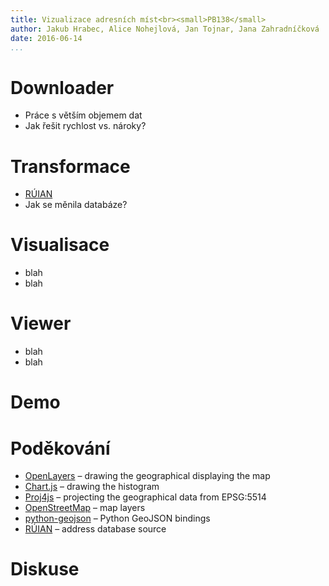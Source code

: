 ```yaml
---
title: Vizualizace adresních míst<br><small>PB138</small>
author: Jakub Hrabec, Alice Nohejlová, Jan Tojnar, Jana Zahradníčková
date: 2016-06-14
...
```



Downloader
==========
- Práce s větším objemem dat
- Jak řešit rychlost vs. nároky?


Transformace
============
- [RÚIAN](http://vdp.cuzk.cz/)
- Jak se měnila databáze?


Visualisace
===========
- blah
- blah


Viewer
======

- blah
- blah

Demo
====

Poděkování
==========
- [OpenLayers](http://openlayers.org/) – drawing the geographical displaying the map
- [Chart.js](http://www.chartjs.org/) – drawing the histogram
- [Proj4js](http://proj4js.org/) – projecting the geographical data from EPSG:5514
- [OpenStreetMap](https://www.openstreetmap.org/) – map layers
- [python-geojson](https://pypi.python.org/pypi/geojson) – Python GeoJSON bindings
- [RÚIAN](http://www.cuzk.cz/ruian.aspx) – address database source

Diskuse
=======
